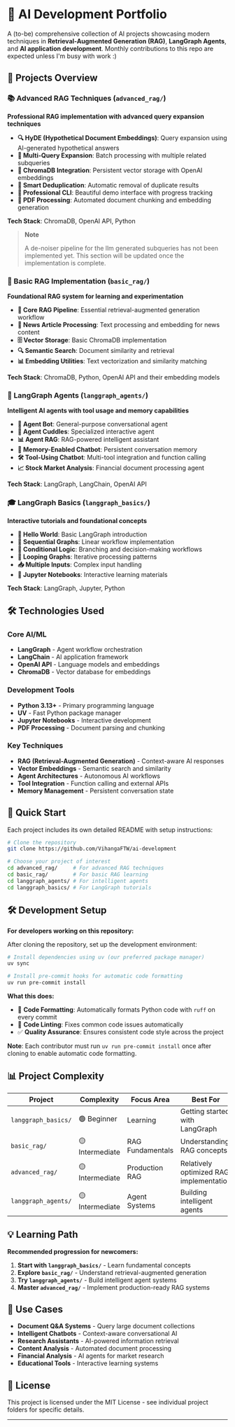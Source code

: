 # 🤖 AI Development Portfolio

A (to-be) comprehensive collection of AI projects showcasing modern techniques in **Retrieval-Augmented Generation (RAG)**, **LangGraph Agents**, and **AI application development**. Monthly contributions to this repo are expected unless I'm busy with work :)

## 🚀 Projects Overview

### 📚 Advanced RAG Techniques (`advanced_rag/`)

**Professional RAG implementation with advanced query expansion techniques**

- **🔍 HyDE (Hypothetical Document Embeddings)**: Query expansion using AI-generated hypothetical answers
- **🎯 Multi-Query Expansion**: Batch processing with multiple related subqueries
- **💾 ChromaDB Integration**: Persistent vector storage with OpenAI embeddings
- **🤖 Smart Deduplication**: Automatic removal of duplicate results
- **🎨 Professional CLI**: Beautiful demo interface with progress tracking
- **📄 PDF Processing**: Automated document chunking and embedding generation

**Tech Stack**: ChromaDB, OpenAI API, Python

> **Note**
>
> A de-noiser pipeline for the llm generated subqueries has not been implemented yet. This section will be updated once the implementation is complete.

### 📖 Basic RAG Implementation (`basic_rag/`)

**Foundational RAG system for learning and experimentation**

- **🔧 Core RAG Pipeline**: Essential retrieval-augmented generation workflow
- **📰 News Article Processing**: Text processing and embedding for news content
- **🗄️ Vector Storage**: Basic ChromaDB implementation
- **🔍 Semantic Search**: Document similarity and retrieval
- **📊 Embedding Utilities**: Text vectorization and similarity matching

**Tech Stack**: ChromaDB, Python, OpenAI API and their embedding models

### 🤖 LangGraph Agents (`langgraph_agents/`)

**Intelligent AI agents with tool usage and memory capabilities**

- **🧠 Agent Bot**: General-purpose conversational agent
- **🐾 Agent Cuddles**: Specialized interactive agent
- **📊 Agent RAG**: RAG-powered intelligent assistant
- **💭 Memory-Enabled Chatbot**: Persistent conversation memory
- **🛠️ Tool-Using Chatbot**: Multi-tool integration and function calling
- **📈 Stock Market Analysis**: Financial document processing agent

**Tech Stack**: LangGraph, LangChain, OpenAI API

### 🎓 LangGraph Basics (`langgraph_basics/`)

**Interactive tutorials and foundational concepts**

- **👋 Hello World**: Basic LangGraph introduction
- **🔄 Sequential Graphs**: Linear workflow implementation
- **🔀 Conditional Logic**: Branching and decision-making workflows
- **🔁 Looping Graphs**: Iterative processing patterns
- **📥 Multiple Inputs**: Complex input handling
- **📓 Jupyter Notebooks**: Interactive learning materials

**Tech Stack**: LangGraph, Jupyter, Python

## 🛠️ Technologies Used

### **Core AI/ML**

- **LangGraph** - Agent workflow orchestration
- **LangChain** - AI application framework
- **OpenAI API** - Language models and embeddings
- **ChromaDB** - Vector database for embeddings

### **Development Tools**

- **Python 3.13+** - Primary programming language
- **UV** - Fast Python package manager
- **Jupyter Notebooks** - Interactive development
- **PDF Processing** - Document parsing and chunking

### **Key Techniques**

- **RAG (Retrieval-Augmented Generation)** - Context-aware AI responses
- **Vector Embeddings** - Semantic search and similarity
- **Agent Architectures** - Autonomous AI workflows
- **Tool Integration** - Function calling and external APIs
- **Memory Management** - Persistent conversation state

## 🚀 Quick Start

Each project includes its own detailed README with setup instructions:

```bash
# Clone the repository
git clone https://github.com/VihangaFTW/ai-development

# Choose your project of interest
cd advanced_rag/     # For advanced RAG techniques
cd basic_rag/        # For basic RAG learning
cd langgraph_agents/ # For intelligent agents
cd langgraph_basics/ # For LangGraph tutorials
```

## 🛠️ Development Setup

**For developers working on this repository:**

After cloning the repository, set up the development environment:

```bash
# Install dependencies using uv (our preferred package manager)
uv sync

# Install pre-commit hooks for automatic code formatting
uv run pre-commit install
```

**What this does:**

- 🔧 **Code Formatting**: Automatically formats Python code with `ruff` on every commit
- 🧹 **Code Linting**: Fixes common code issues automatically
- ✅ **Quality Assurance**: Ensures consistent code style across the project

**Note**: Each contributor must run `uv run pre-commit install` once after cloning to enable automatic code formatting.

## 📊 Project Complexity

| Project             | Complexity      | Focus Area       | Best For                        |
| ------------------- | --------------- | ---------------- | ------------------------------- |
| `langgraph_basics/` | 🟢 Beginner     | Learning         | Getting started with LangGraph  |
| `basic_rag/`        | 🟡 Intermediate | RAG Fundamentals | Understanding RAG concepts      |
| `advanced_rag/`     | 🟡 Intermediate | Production RAG   | Relatively optimized RAG implementation |
| `langgraph_agents/` | 🟡 Intermediate | Agent Systems    | Building intelligent agents     |

## 💡 Learning Path

**Recommended progression for newcomers:**

1. **Start with `langgraph_basics/`** - Learn fundamental concepts
2. **Explore `basic_rag/`** - Understand retrieval-augmented generation
3. **Try `langgraph_agents/`** - Build intelligent agent systems
4. **Master `advanced_rag/`** - Implement production-ready RAG systems

## 🎯 Use Cases

- **Document Q&A Systems** - Query large document collections
- **Intelligent Chatbots** - Context-aware conversational AI
- **Research Assistants** - AI-powered information retrieval
- **Content Analysis** - Automated document processing
- **Financial Analysis** - AI agents for market research
- **Educational Tools** - Interactive learning systems

## 📄 License

This project is licensed under the MIT License - see individual project folders for specific details.

---
